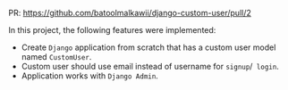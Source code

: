 PR: https://github.com/batoolmalkawii/django-custom-user/pull/2


In this project, the following features were implemented:

* Create `Django` application from scratch that has a custom user model named `CustomUser`.
* Custom user should use email instead of username for `signup`/` login`.
* Application works with `Django Admin`.
